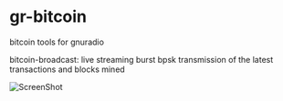 gr-bitcoin
==========

bitcoin tools for gnuradio

bitcoin-broadcast: live streaming burst bpsk transmission of the latest transactions and blocks mined

![ScreenShot](https://raw.github.com/osh/gr-bitcoin/master/im/bitcoin_broadcast.png)
